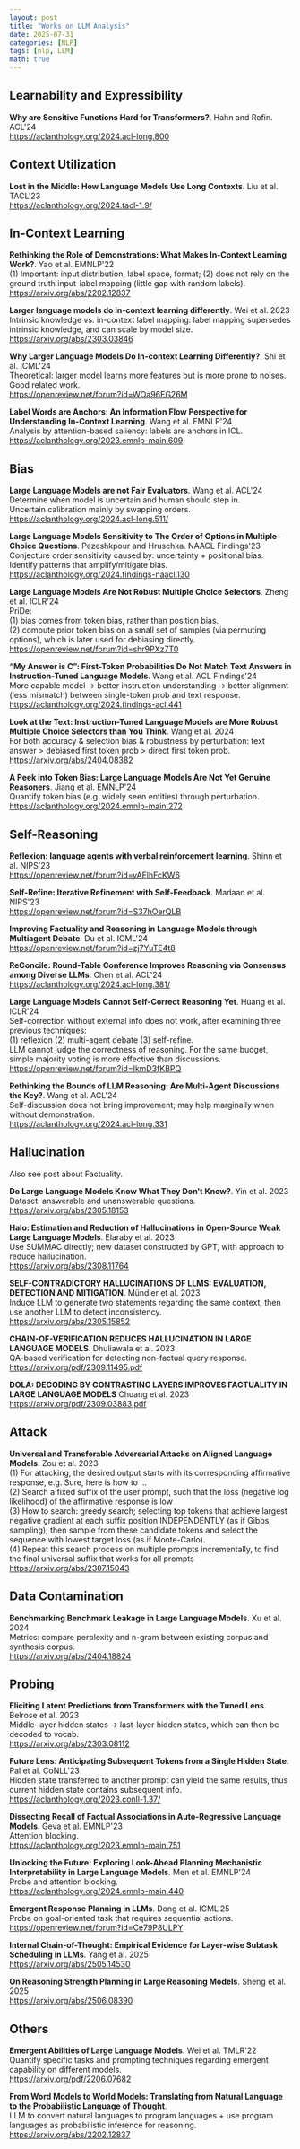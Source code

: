```yaml
---
layout: post
title: "Works on LLM Analysis"
date: 2025-07-31
categories: [NLP]
tags: [nlp, LLM]
math: true
---
```



## Learnability and Expressibility

**Why are Sensitive Functions Hard for Transformers?**. Hahn and Rofin. ACL'24\
<https://aclanthology.org/2024.acl-long.800>


## Context Utilization

**Lost in the Middle: How Language Models Use Long Contexts**. Liu et al. TACL'23\
<https://aclanthology.org/2024.tacl-1.9/>


## In-Context Learning

**Rethinking the Role of Demonstrations: What Makes In-Context Learning Work?**. Yao et al. EMNLP'22\
(1) Important: input distribution, label space, format; (2) does not rely on the ground truth input-label mapping (little gap with random labels).\
<https://arxiv.org/abs/2202.12837>

**Larger language models do in-context learning differently**. Wei et al. 2023\
Intrinsic knowledge vs. in-context label mapping: label mapping supersedes intrinsic knowledge, and can scale by model size.\
<https://arxiv.org/abs/2303.03846>

**Why Larger Language Models Do In-context Learning Differently?**. Shi et al. ICML'24\
Theoretical: larger model learns more features but is more prone to noises.\
Good related work.\
<https://openreview.net/forum?id=WOa96EG26M>

**Label Words are Anchors: An Information Flow Perspective for Understanding In-Context Learning**. Wang et al. EMNLP'24\
Analysis by attention-based saliency: labels are anchors in ICL.\
<https://aclanthology.org/2023.emnlp-main.609>


## Bias

**Large Language Models are not Fair Evaluators**. Wang et al. ACL'24\
Determine when model is uncertain and human should step in.\
Uncertain calibration mainly by swapping orders.\
<https://aclanthology.org/2024.acl-long.511/>

**Large Language Models Sensitivity to The Order of Options in Multiple-Choice Questions**. Pezeshkpour and Hruschka. NAACL Findings'23\
Conjecture order sensitivity caused by: uncertainty + positional bias. Identify patterns that amplify/mitigate bias.\
<https://aclanthology.org/2024.findings-naacl.130>

**Large Language Models Are Not Robust Multiple Choice Selectors**. Zheng et al. ICLR'24\
PriDe:\
(1) bias comes from token bias, rather than position bias.\
(2) compute prior token bias on a small set of samples (via permuting options), which is later used for debiasing directly.\
<https://openreview.net/forum?id=shr9PXz7T0>

**“My Answer is C”: First-Token Probabilities Do Not Match Text Answers in Instruction-Tuned Language Models**. Wang et al. ACL Findings'24\
More capable model -> better instruction understanding -> better alignment (less mismatch) between single-token prob and text response.\
<https://aclanthology.org/2024.findings-acl.441>

**Look at the Text: Instruction-Tuned Language Models are More Robust Multiple Choice Selectors than You Think**. Wang et al. 2024\
For both accuracy & selection bias & robustness by perturbation: text answer > debiased first token prob > direct first token prob.\
<https://arxiv.org/abs/2404.08382>

**A Peek into Token Bias: Large Language Models Are Not Yet Genuine Reasoners**. Jiang et al. EMNLP'24\
Quantify token bias (e.g. widely seen entities) through perturbation.\
<https://aclanthology.org/2024.emnlp-main.272>


## Self-Reasoning

**Reflexion: language agents with verbal reinforcement learning**. Shinn et al. NIPS'23\
<https://openreview.net/forum?id=vAElhFcKW6>

**Self-Refine: Iterative Refinement with Self-Feedback**. Madaan et al. NIPS'23\
<https://openreview.net/forum?id=S37hOerQLB>

**Improving Factuality and Reasoning in Language Models through Multiagent Debate**. Du et al. ICML'24\
<https://openreview.net/forum?id=zj7YuTE4t8>

**ReConcile: Round-Table Conference Improves Reasoning via Consensus among Diverse LLMs**. Chen et al. ACL'24\
<https://aclanthology.org/2024.acl-long.381/>

**Large Language Models Cannot Self-Correct Reasoning Yet**. Huang et al. ICLR'24\
Self-correction without external info does not work, after examining three previous techniques:\
(1) reflexion (2) multi-agent debate (3) self-refine.\
LLM cannot judge the correctness of reasoning. For the same budget, simple majority voting is more effective than discussions.\
<https://openreview.net/forum?id=IkmD3fKBPQ>

**Rethinking the Bounds of LLM Reasoning: Are Multi-Agent Discussions the Key?**. Wang et al. ACL'24\
Self-discussion does not bring improvement; may help marginally when without demonstration.\
<https://aclanthology.org/2024.acl-long.331>


## Hallucination

Also see post about Factuality.

**Do Large Language Models Know What They Don’t Know?**. Yin et al. 2023\
Dataset: answerable and unanswerable questions.\
<https://arxiv.org/abs/2305.18153>

**Halo: Estimation and Reduction of Hallucinations in Open-Source Weak Large Language Models**. Elaraby et al. 2023\
Use SUMMAC directly; new dataset constructed by GPT, with approach to reduce hallucination.\
<https://arxiv.org/abs/2308.11764>

**SELF-CONTRADICTORY HALLUCINATIONS OF LLMS: EVALUATION, DETECTION AND MITIGATION**. Mündler et al. 2023\
Induce LLM to generate two statements regarding the same context, then use another LLM to detect inconsistency.\
<https://arxiv.org/abs/2305.15852>

**CHAIN-OF-VERIFICATION REDUCES HALLUCINATION IN LARGE LANGUAGE MODELS**. Dhuliawala et al. 2023\
QA-based verification for detecting non-factual query response.\
<https://arxiv.org/pdf/2309.11495.pdf>

**DOLA: DECODING BY CONTRASTING LAYERS IMPROVES FACTUALITY IN LARGE LANGUAGE MODELS** Chuang et al. 2023\
<https://arxiv.org/pdf/2309.03883.pdf>


## Attack

**Universal and Transferable Adversarial Attacks on Aligned Language Models**. Zou et al. 2023\
(1) For attacking, the desired output starts with its corresponding affirmative response, e.g. Sure, here is how to ...\
(2) Search a fixed suffix of the user prompt, such that the loss (negative log likelihood) of the affirmative response is low\
(3) How to search: greedy search; selecting top tokens that achieve largest negative gradient at each suffix position INDEPENDENTLY (as if Gibbs sampling); then sample from these candidate tokens and select the sequence with lowest target loss (as if Monte-Carlo).\
(4) Repeat this search process on multiple prompts incrementally, to find the final universal suffix that works for all prompts\
<https://arxiv.org/abs/2307.15043>


## Data Contamination

**Benchmarking Benchmark Leakage in Large Language Models**. Xu et al. 2024\
Metrics: compare perplexity and n-gram between existing corpus and synthesis corpus.\
<https://arxiv.org/abs/2404.18824>


## Probing

**Eliciting Latent Predictions from Transformers with the Tuned Lens**. Belrose et al. 2023\
Middle-layer hidden states -> last-layer hidden states, which can then be decoded to vocab.\
<https://arxiv.org/abs/2303.08112>

**Future Lens: Anticipating Subsequent Tokens from a Single Hidden State**. Pal et al. CoNLL'23\
Hidden state transferred to another prompt can yield the same results, thus current hidden state contains subsequent info.\
<https://aclanthology.org/2023.conll-1.37/>

**Dissecting Recall of Factual Associations in Auto-Regressive Language Models**. Geva et al. EMNLP'23\
Attention blocking.\
<https://aclanthology.org/2023.emnlp-main.751>

**Unlocking the Future: Exploring Look-Ahead Planning Mechanistic Interpretability in Large Language Models**. Men et al. EMNLP'24\
Probe and attention blocking.\
<https://aclanthology.org/2024.emnlp-main.440>

**Emergent Response Planning in LLMs**. Dong et al. ICML'25\
Probe on goal-oriented task that requires sequential actions.\
<https://openreview.net/forum?id=Ce79P8ULPY>

**Internal Chain-of-Thought: Empirical Evidence for Layer-wise Subtask Scheduling in LLMs**. Yang et al. 2025\
<https://arxiv.org/abs/2505.14530>

**On Reasoning Strength Planning in Large Reasoning Models**. Sheng et al. 2025\
<https://arxiv.org/abs/2506.08390>


## Others

**Emergent Abilities of Large Language Models**. Wei et al. TMLR'22\
Quantify specific tasks and prompting techniques regarding emergent capability on different models.\
<https://arxiv.org/pdf/2206.07682>

**From Word Models to World Models: Translating from Natural Language to the Probabilistic Language of Thought**.\
LLM to convert natural languages to program languages + use program languages as probabilistic inference for reasoning.\
<https://arxiv.org/abs/2202.12837>
